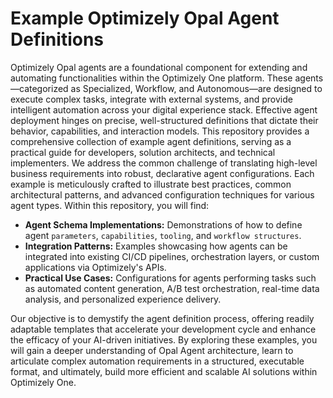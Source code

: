 # Example Optimizely Opal Agent Definitions
Optimizely Opal agents are a foundational component for extending and automating functionalities within the Optimizely One platform. These agents—categorized as Specialized, Workflow, and Autonomous—are designed to execute complex tasks, integrate with external systems, and provide intelligent automation across your digital experience stack. Effective agent deployment hinges on precise, well-structured definitions that dictate their behavior, capabilities, and interaction models.
This repository provides a comprehensive collection of example agent definitions, serving as a practical guide for developers, solution architects, and technical implementers. We address the common challenge of translating high-level business requirements into robust, declarative agent configurations. Each example is meticulously crafted to illustrate best practices, common architectural patterns, and advanced configuration techniques for various agent types.
Within this repository, you will find:

- **Agent Schema Implementations:** Demonstrations of how to define agent `parameters`, `capabilities`, `tooling`, and `workflow structures`.
- **Integration Patterns:** Examples showcasing how agents can be integrated into existing CI/CD pipelines, orchestration layers, or custom applications via Optimizely's APIs.
- **Practical Use Cases:** Configurations for agents performing tasks such as automated content generation, A/B test orchestration, real-time data analysis, and personalized experience delivery.

Our objective is to demystify the agent definition process, offering readily adaptable templates that accelerate your development cycle and enhance the efficacy of your AI-driven initiatives. By exploring these examples, you will gain a deeper understanding of Opal Agent architecture, learn to articulate complex automation requirements in a structured, executable format, and ultimately, build more efficient and scalable AI solutions within Optimizely One.
